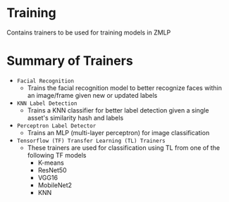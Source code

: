 # Training 
Contains trainers to be used for training models in ZMLP

# Summary of Trainers

- `Facial Recognition`
    - Trains the facial recognition model to better recognize faces within an image/frame given new or updated labels
- `KNN Label Detection`
    - Trains a KNN classifier for better label detection given a single asset's similarity hash and labels
- `Perceptron Label Detector`
    - Trains an MLP (multi-layer perceptron) for image classification
- `Tensorflow (TF) Transfer Learning (TL) Trainers`
    - These trainers are used for classification using TL from one of the following TF models
        - K-means
        - ResNet50
        - VGG16
        - MobileNet2
        - KNN